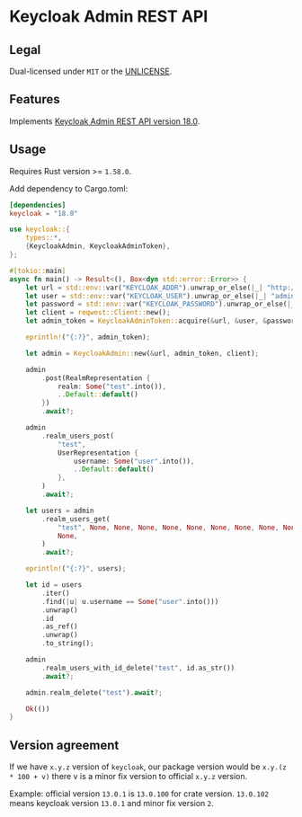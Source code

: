 # Keycloak Admin REST API

## Legal

Dual-licensed under `MIT` or the [UNLICENSE](http://unlicense.org/).

## Features

Implements [Keycloak Admin REST API version 18.0](https://www.keycloak.org/docs-api/18.0/rest-api/index.html).

## Usage

Requires Rust version >= `1.58.0`.

Add dependency to Cargo.toml:

```toml
[dependencies]
keycloak = "18.0"
```

```rust
use keycloak::{
    types::*,
    {KeycloakAdmin, KeycloakAdminToken},
};

#[tokio::main]
async fn main() -> Result<(), Box<dyn std::error::Error>> {
    let url = std::env::var("KEYCLOAK_ADDR").unwrap_or_else(|_| "http://localhost:9080".into());
    let user = std::env::var("KEYCLOAK_USER").unwrap_or_else(|_| "admin".into());
    let password = std::env::var("KEYCLOAK_PASSWORD").unwrap_or_else(|_| "password".into());
    let client = reqwest::Client::new();
    let admin_token = KeycloakAdminToken::acquire(&url, &user, &password, &client).await?;

    eprintln!("{:?}", admin_token);

    let admin = KeycloakAdmin::new(&url, admin_token, client);

    admin
        .post(RealmRepresentation {
            realm: Some("test".into()),
            ..Default::default()
        })
        .await?;

    admin
        .realm_users_post(
            "test",
            UserRepresentation {
                username: Some("user".into()),
                ..Default::default()
            },
        )
        .await?;

    let users = admin
        .realm_users_get(
            "test", None, None, None, None, None, None, None, None, None, None, None, None, None,
            None,
        )
        .await?;

    eprintln!("{:?}", users);

    let id = users
        .iter()
        .find(|u| u.username == Some("user".into()))
        .unwrap()
        .id
        .as_ref()
        .unwrap()
        .to_string();

    admin
        .realm_users_with_id_delete("test", id.as_str())
        .await?;

    admin.realm_delete("test").await?;

    Ok(())
}
```

## Version agreement

If we have `x.y.z` version of `keycloak`, our package version would be `x.y.(z * 100 + v)` there v is a minor
fix version to official `x.y.z` version.

Example: official version `13.0.1` is `13.0.100` for crate version. `13.0.102` means keycloak version `13.0.1` and minor fix version `2`.